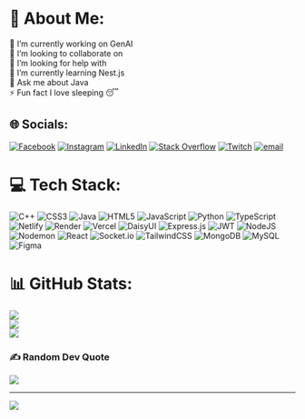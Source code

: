 # 💫 About Me:
🔭 I’m currently working on GenAI <br>👯 I’m looking to collaborate on<br>🤝 I’m looking for help with<br>🌱 I’m currently learning Nest.js<br>💬 Ask me about Java<br>⚡ Fun fact I love sleeping 😴


## 🌐 Socials:
[![Facebook](https://img.shields.io/badge/Facebook-%231877F2.svg?logo=Facebook&logoColor=white)](https://www.facebook.com/profile.php?id=100009853518897) [![Instagram](https://img.shields.io/badge/Instagram-%23E4405F.svg?logo=Instagram&logoColor=white)](https://instagram.com/i.am_hasan) [![LinkedIn](https://img.shields.io/badge/LinkedIn-%230077B5.svg?logo=linkedin&logoColor=white)](https://www.linkedin.com/in/hasan-ahmed-648435319/) [![Stack Overflow](https://img.shields.io/badge/-Stackoverflow-FE7A16?logo=stack-overflow&logoColor=white)](https://stackoverflow.com/users/28667956/hasan-ahmed) [![Twitch](https://img.shields.io/badge/Twitch-%239146FF.svg?logo=Twitch&logoColor=white)](https://twitch.tv/hansan_gg) [![email](https://img.shields.io/badge/Email-D14836?logo=gmail&logoColor=white)](mailto:wajie28@gmail.com) 

# 💻 Tech Stack:
![C++](https://img.shields.io/badge/c++-%2300599C.svg?style=for-the-badge&logo=c%2B%2B&logoColor=white) ![CSS3](https://img.shields.io/badge/css3-%231572B6.svg?style=for-the-badge&logo=css3&logoColor=white) ![Java](https://img.shields.io/badge/java-%23ED8B00.svg?style=for-the-badge&logo=openjdk&logoColor=white) ![HTML5](https://img.shields.io/badge/html5-%23E34F26.svg?style=for-the-badge&logo=html5&logoColor=white) ![JavaScript](https://img.shields.io/badge/javascript-%23323330.svg?style=for-the-badge&logo=javascript&logoColor=%23F7DF1E) ![Python](https://img.shields.io/badge/python-3670A0?style=for-the-badge&logo=python&logoColor=ffdd54) ![TypeScript](https://img.shields.io/badge/typescript-%23007ACC.svg?style=for-the-badge&logo=typescript&logoColor=white) ![Netlify](https://img.shields.io/badge/netlify-%23000000.svg?style=for-the-badge&logo=netlify&logoColor=#00C7B7) ![Render](https://img.shields.io/badge/Render-%46E3B7.svg?style=for-the-badge&logo=render&logoColor=white) ![Vercel](https://img.shields.io/badge/vercel-%23000000.svg?style=for-the-badge&logo=vercel&logoColor=white) ![DaisyUI](https://img.shields.io/badge/daisyui-5A0EF8?style=for-the-badge&logo=daisyui&logoColor=white) ![Express.js](https://img.shields.io/badge/express.js-%23404d59.svg?style=for-the-badge&logo=express&logoColor=%2361DAFB) ![JWT](https://img.shields.io/badge/JWT-black?style=for-the-badge&logo=JSON%20web%20tokens) ![NodeJS](https://img.shields.io/badge/node.js-6DA55F?style=for-the-badge&logo=node.js&logoColor=white) ![Nodemon](https://img.shields.io/badge/NODEMON-%23323330.svg?style=for-the-badge&logo=nodemon&logoColor=%BBDEAD) ![React](https://img.shields.io/badge/react-%2320232a.svg?style=for-the-badge&logo=react&logoColor=%2361DAFB) ![Socket.io](https://img.shields.io/badge/Socket.io-black?style=for-the-badge&logo=socket.io&badgeColor=010101) ![TailwindCSS](https://img.shields.io/badge/tailwindcss-%2338B2AC.svg?style=for-the-badge&logo=tailwind-css&logoColor=white) ![MongoDB](https://img.shields.io/badge/MongoDB-%234ea94b.svg?style=for-the-badge&logo=mongodb&logoColor=white) ![MySQL](https://img.shields.io/badge/mysql-4479A1.svg?style=for-the-badge&logo=mysql&logoColor=white) ![Figma](https://img.shields.io/badge/figma-%23F24E1E.svg?style=for-the-badge&logo=figma&logoColor=white)
# 📊 GitHub Stats:
![](https://github-readme-stats.vercel.app/api?username=hasan-kal&theme=merko&hide_border=false&include_all_commits=false&count_private=false)<br/>
![](https://nirzak-streak-stats.vercel.app/?user=hasan-kal&theme=merko&hide_border=false)<br/>
![](https://github-readme-stats.vercel.app/api/top-langs/?username=hasan-kal&theme=merko&hide_border=false&include_all_commits=false&count_private=false&layout=compact)

### ✍️ Random Dev Quote
![](https://quotes-github-readme.vercel.app/api?type=horizontal&theme=dark)

---
[![](https://visitcount.itsvg.in/api?id=hasan-kal&icon=7&color=0)](https://visitcount.itsvg.in)

<!-- Proudly created with GPRM ( https://gprm.itsvg.in ) -->
